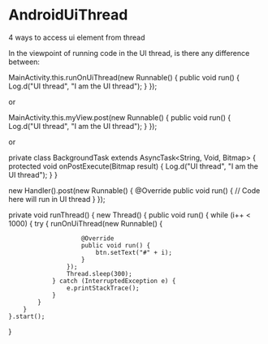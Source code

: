 # AndroidUiThread
4 ways to access ui element from thread


In the viewpoint of running code in the UI thread, is there any difference between:

MainActivity.this.runOnUiThread(new Runnable() {
    public void run() {
        Log.d("UI thread", "I am the UI thread");
    }
});

or

MainActivity.this.myView.post(new Runnable() {
    public void run() {
        Log.d("UI thread", "I am the UI thread");
    }
});

or

private class BackgroundTask extends AsyncTask<String, Void, Bitmap> {
    protected void onPostExecute(Bitmap result) {
        Log.d("UI thread", "I am the UI thread");
    }
}


new Handler().post(new Runnable() {
    @Override
    public void run() {
        // Code here will run in UI thread
    }
});


private void runThread() {
    new Thread() {
        public void run() {
            while (i++ < 1000) {
                try {
                    runOnUiThread(new Runnable() {

                        @Override
                        public void run() {
                            btn.setText("#" + i);
                        }
                    });
                    Thread.sleep(300);
                } catch (InterruptedException e) {
                    e.printStackTrace();
                }
            }
        }
    }.start();
}
